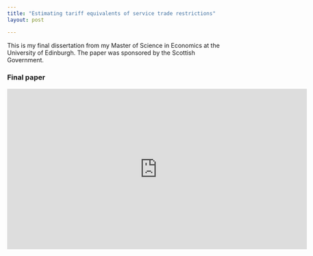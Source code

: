 ```yaml
---
title: "Estimating tariff equivalents of service trade restrictions"
layout: post

---
```


This is my final dissertation from my Master of Science in Economics at the University of Edinburgh. The paper was sponsored by the Scottish Government.

### Final paper

<embed src="https://andybridger.github.io/estimating_aves.pdf" width="700" height="375"/>
